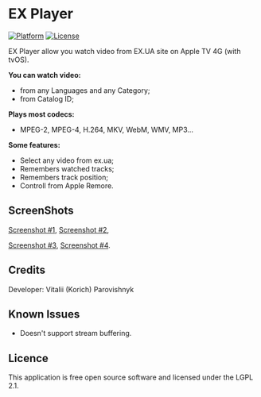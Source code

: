EX Player
=========
[![Platform](https://img.shields.io/badge/platform-tvOS-lightgrey.svg?style=flat)](http://www.apple.com/tv/)
[![License](https://img.shields.io/badge/license-LGPL%202.1-brightgreen.svg?style=flat)](https://www.gnu.org/licenses/lgpl-2.1.html)

EX Player allow you watch video from EX.UA site on Apple TV 4G (with tvOS).
 
**You can watch video:**
* from any Languages and any Category;
* from Catalog ID;

**Plays most codecs:**
* MPEG-2, MPEG-4, H.264, MKV, WebM, WMV, MP3... 

**Some features:**
* Select any video from ex.ua;
* Remembers watched tracks;
* Remembers track position;
* Controll from Apple Remore.

ScreenShots
-------------

[Screenshot #1][screen1], [Screenshot #2][screen2],

[Screenshot #3][screen3], [Screenshot #4][screen4].

Credits
-------------

Developer: Vitalii (Korich) Parovishnyk 

Known Issues
-------------

* Doesn't support stream buffering.

Licence
-------------

This application is free open source software and licensed under the LGPL 2.1.


[screen1]: https://github.com/IGRSoft/exTVPlayer/blob/master/Screenshots/1.png?raw=true "Screenshot #1"
[screen2]: https://github.com/IGRSoft/exTVPlayer/blob/master/Screenshots/1.png?raw=true "Screenshot #2"
[screen3]: https://github.com/IGRSoft/exTVPlayer/blob/master/Screenshots/1.png?raw=true "Screenshot #3"
[screen4]: https://github.com/IGRSoft/exTVPlayer/blob/master/Screenshots/1.png?raw=true "Screenshot #4"